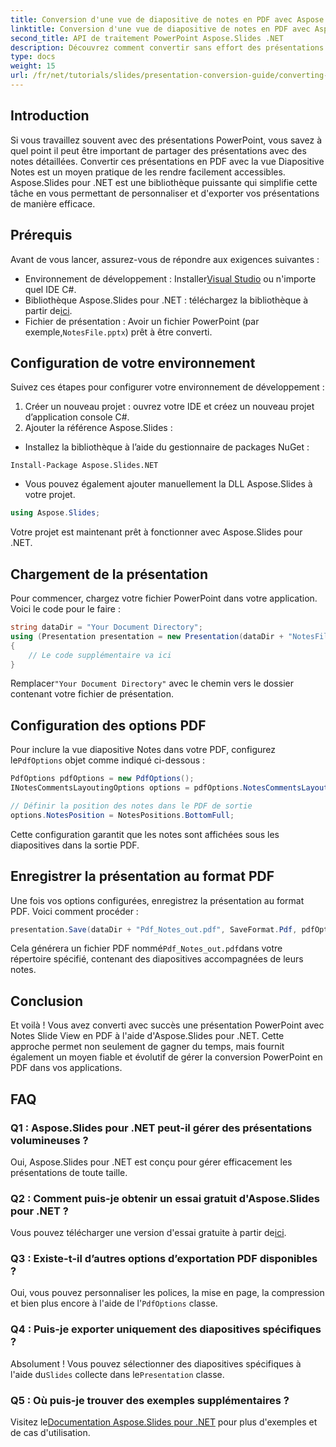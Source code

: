```yaml
---
title: Conversion d'une vue de diapositive de notes en PDF avec Aspose.Slides pour .NET
linktitle: Conversion d'une vue de diapositive de notes en PDF avec Aspose.Slides pour .NET
second_title: API de traitement PowerPoint Aspose.Slides .NET
description: Découvrez comment convertir sans effort des présentations PowerPoint avec Notes Slide View au format PDF à l'aide d'Aspose.Slides pour .NET. Ce guide comprend des instructions détaillées.
type: docs
weight: 15
url: /fr/net/tutorials/slides/presentation-conversion-guide/converting-notes-slide-view-to-pdf/
---
```

## Introduction

Si vous travaillez souvent avec des présentations PowerPoint, vous savez à quel point il peut être important de partager des présentations avec des notes détaillées. Convertir ces présentations en PDF avec la vue Diapositive Notes est un moyen pratique de les rendre facilement accessibles. Aspose.Slides pour .NET est une bibliothèque puissante qui simplifie cette tâche en vous permettant de personnaliser et d'exporter vos présentations de manière efficace.

## Prérequis

Avant de vous lancer, assurez-vous de répondre aux exigences suivantes :

-  Environnement de développement : Installer[Visual Studio](https://visualstudio.microsoft.com/) ou n'importe quel IDE C#.
-  Bibliothèque Aspose.Slides pour .NET : téléchargez la bibliothèque à partir de[ici](https://releases.aspose.com/slides/net/).
-  Fichier de présentation : Avoir un fichier PowerPoint (par exemple,`NotesFile.pptx`) prêt à être converti.

## Configuration de votre environnement

Suivez ces étapes pour configurer votre environnement de développement :

1. Créer un nouveau projet : ouvrez votre IDE et créez un nouveau projet d’application console C#.
2. Ajouter la référence Aspose.Slides : 
- Installez la bibliothèque à l’aide du gestionnaire de packages NuGet :
 ```
 Install-Package Aspose.Slides.NET
 ```
- Vous pouvez également ajouter manuellement la DLL Aspose.Slides à votre projet.

```csharp
using Aspose.Slides;
```
Votre projet est maintenant prêt à fonctionner avec Aspose.Slides pour .NET.

## Chargement de la présentation

Pour commencer, chargez votre fichier PowerPoint dans votre application. Voici le code pour le faire :

```csharp
string dataDir = "Your Document Directory";
using (Presentation presentation = new Presentation(dataDir + "NotesFile.pptx"))
{
	// Le code supplémentaire va ici
}

```

 Remplacer`"Your Document Directory"` avec le chemin vers le dossier contenant votre fichier de présentation.

## Configuration des options PDF

 Pour inclure la vue diapositive Notes dans votre PDF, configurez le`PdfOptions` objet comme indiqué ci-dessous :

```csharp
PdfOptions pdfOptions = new PdfOptions();
INotesCommentsLayoutingOptions options = pdfOptions.NotesCommentsLayouting;

// Définir la position des notes dans le PDF de sortie
options.NotesPosition = NotesPositions.BottomFull;
```

Cette configuration garantit que les notes sont affichées sous les diapositives dans la sortie PDF.

## Enregistrer la présentation au format PDF

Une fois vos options configurées, enregistrez la présentation au format PDF. Voici comment procéder :

```csharp
presentation.Save(dataDir + "Pdf_Notes_out.pdf", SaveFormat.Pdf, pdfOptions);
```

 Cela générera un fichier PDF nommé`Pdf_Notes_out.pdf`dans votre répertoire spécifié, contenant des diapositives accompagnées de leurs notes.

## Conclusion

Et voilà ! Vous avez converti avec succès une présentation PowerPoint avec Notes Slide View en PDF à l'aide d'Aspose.Slides pour .NET. Cette approche permet non seulement de gagner du temps, mais fournit également un moyen fiable et évolutif de gérer la conversion PowerPoint en PDF dans vos applications.

## FAQ

### Q1 : Aspose.Slides pour .NET peut-il gérer des présentations volumineuses ?
Oui, Aspose.Slides pour .NET est conçu pour gérer efficacement les présentations de toute taille.

### Q2 : Comment puis-je obtenir un essai gratuit d'Aspose.Slides pour .NET ?
 Vous pouvez télécharger une version d'essai gratuite à partir de[ici](https://releases.aspose.com/).

### Q3 : Existe-t-il d’autres options d’exportation PDF disponibles ?
 Oui, vous pouvez personnaliser les polices, la mise en page, la compression et bien plus encore à l'aide de l'`PdfOptions` classe.

### Q4 : Puis-je exporter uniquement des diapositives spécifiques ?
 Absolument ! Vous pouvez sélectionner des diapositives spécifiques à l'aide du`Slides` collecte dans le`Presentation` classe.

### Q5 : Où puis-je trouver des exemples supplémentaires ?
 Visitez le[Documentation Aspose.Slides pour .NET](https://reference.aspose.com/slides/net/) pour plus d'exemples et de cas d'utilisation.